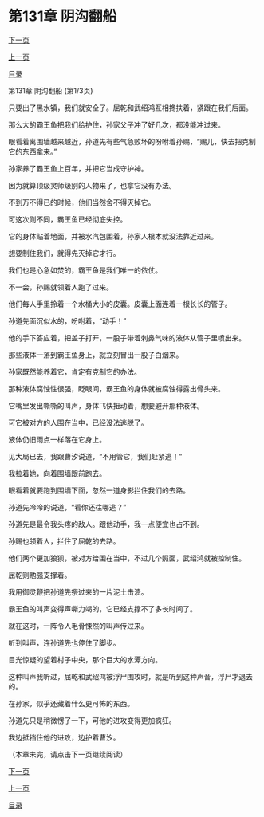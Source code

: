 <h1>第131章  阴沟翻船</h1>
            <div><p><a href="./391_%E7%AC%AC131%E7%AB%A0_%E9%98%B4%E6%B2%9F%E7%BF%BB%E8%88%B9.md">下一页</a></p><p><a href="./389_%E7%AC%AC130%E7%AB%A0_%E6%8E%A7%E5%85%BD%E6%9C%AF.md">上一页</a></p><p><a href="../">目录</a></p></div>
            <div><p>第131章  阴沟翻船 (第1/3页)</p><p>只要出了黑水镇，我们就安全了。屈乾和武绍鸿互相搀扶着，紧跟在我们后面。</p><p>那么大的霸王鱼把我们给护住，孙家父子冲了好几次，都没能冲过来。</p><p>眼看着离围墙越来越近，孙道先有些气急败坏的吩咐着孙赐，“赐儿，快去把克制它的东西拿来。”</p><p>孙家养了霸王鱼上百年，并把它当成守护神。</p><p>因为就算顶级灵师级别的人物来了，也拿它没有办法。</p><p>不到万不得已的时候，他们当然舍不得灭掉它。</p><p>可这次则不同，霸王鱼已经彻底失控。</p><p>它的身体贴着地面，并被水汽包围着，孙家人根本就没法靠近过来。</p><p>想要制住我们，就得先灭掉它才行。</p><p>我们也是心急如焚的，霸王鱼是我们唯一的依仗。</p><p>不一会，孙赐就领着人跑了过来。</p><p>他们每人手里拎着一个水桶大小的皮囊。皮囊上面连着一根长长的管子。</p><p>孙道先面沉似水的，吩咐着，“动手！”</p><p>他的手下答应着，把盖子打开，一股子带着刺鼻气味的液体从管子里喷出来。</p><p>那些液体一落到霸王鱼身上，就立刻冒出一股子白烟来。</p><p>孙家既然能养着它，肯定有克制它的办法。</p><p>那种液体腐蚀性很强，眨眼间，霸王鱼的身体就被腐蚀得露出骨头来。</p><p>它嘴里发出嘶嘶的叫声，身体飞快扭动着，想要避开那种液体。</p><p>可它被对方的人围在当中，已经没法逃脱了。</p><p>液体仍旧雨点一样落在它身上。</p><p>见大局已去，我跟曹汐说道，“不用管它，我们赶紧逃！”</p><p>我拉着她，向着围墙跟前跑去。</p><p>眼看着就要跑到围墙下面，忽然一道身影拦住我们的去路。</p><p>孙道先冷冷的说道，“看你还往哪逃？”</p><p>孙道先是最令我头疼的敌人。跟他动手，我一点便宜也占不到。</p><p>孙赐也领着人，拦住了屈乾的去路。</p><p>他们两个更加狼狈，被对方给围在当中，不过几个照面，武绍鸿就被控制住。</p><p>屈乾则勉强支撑着。</p><p>我用御灵鞭把孙道先祭过来的一片泥土击溃。</p><p>霸王鱼的叫声变得声嘶力竭的，它已经支撑不了多长时间了。</p><p>就在这时，一阵令人毛骨悚然的叫声传过来。</p><p>听到叫声，连孙道先也停住了脚步。</p><p>目光惊疑的望着村子中央，那个巨大的水潭方向。</p><p>这种叫声我听过，屈乾和武绍鸿被浮尸围攻时，就是听到这种声音，浮尸才退去的。</p><p>在孙家，似乎还藏着什么更可怖的东西。</p><p>孙道先只是稍微愣了一下，可他的进攻变得更加疯狂。</p><p>我边抵挡住他的进攻，边护着曹汐。</p><p>（本章未完，请点击下一页继续阅读）</p></div>
            <div><p><a href="./391_%E7%AC%AC131%E7%AB%A0_%E9%98%B4%E6%B2%9F%E7%BF%BB%E8%88%B9.md">下一页</a></p><p><a href="./389_%E7%AC%AC130%E7%AB%A0_%E6%8E%A7%E5%85%BD%E6%9C%AF.md">上一页</a></p><p><a href="../">目录</a></p></div>